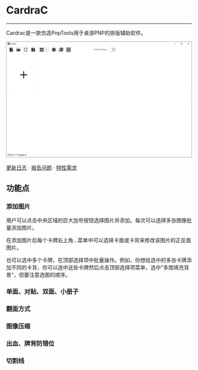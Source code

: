 # CardraC

------

Cardrac是一款仿造PnpTools用于桌游PNP的排版辅助软件。

![app](https://raw.githubusercontent.com/GeorgeChen-666/CardraC/refs/heads/master/doc/image/2025-01-16_144026.png?raw=true)

[更新日志](./doc/CHANGELOG.zh-CN.md) · [报告问题][github-issues-url] · [特性需求][github-issues-url]

[github-issues-url]: https://github.com/GeorgeChen-666/CardraC/issues/new

## 功能点

### 添加图片

用户可以点击中央区域的巨大加号按钮选择图片并添加。每次可以选择多张图像批量添加图片。

在添加图片后每个卡牌右上角…菜单中可以选择卡面或卡背来修改该图片的正反面图片。

也可以选中多个卡牌，在顶部选择项中批量操作。例如，你想给选中的多张卡牌添加不同的卡背，你可以选中这些卡牌然后点击顶部选择项菜单，选中"多图填充背景"，但要注意选图的顺序。

### 单面、对贴、双面、小册子

### 翻面方式

### 图像压缩

### 出血、牌背防错位

### 切割线